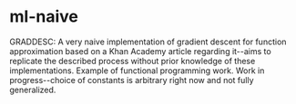 # ml-naive

GRADDESC:
A very naive implementation of gradient descent for function approximation based on a Khan Academy article regarding it--aims to replicate the described process without prior knowledge of these implementations. Example of functional programming work. Work in progress--choice of constants is arbitrary right now and not fully generalized.
